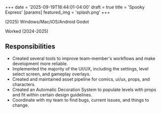 +++
date = '2025-09-19T18:44:01-04:00'
draft = true
title = 'Spooky Express'
[params]
    featured_img = 'splash.png'
+++

<!-- ![Image alt](splash.png) -->

(2025)
Windows/Mac/iOS/Android
Godot

Worked (2024-2025)

## Responsibilities
- Created several tools to improve team-member's workflows and make development more reliable.
- Implemented the majority of the UI/UX, including the settings, level select screen, and gameplay overlays.
- Created and maintained asset pipeline for comics, ui/ux, props, and characters.
- Created an Automatic Decoration System to populate levels with props and fit within certain design guidelines.
- Coordinate with my team to find bugs, current issues, and things to change.